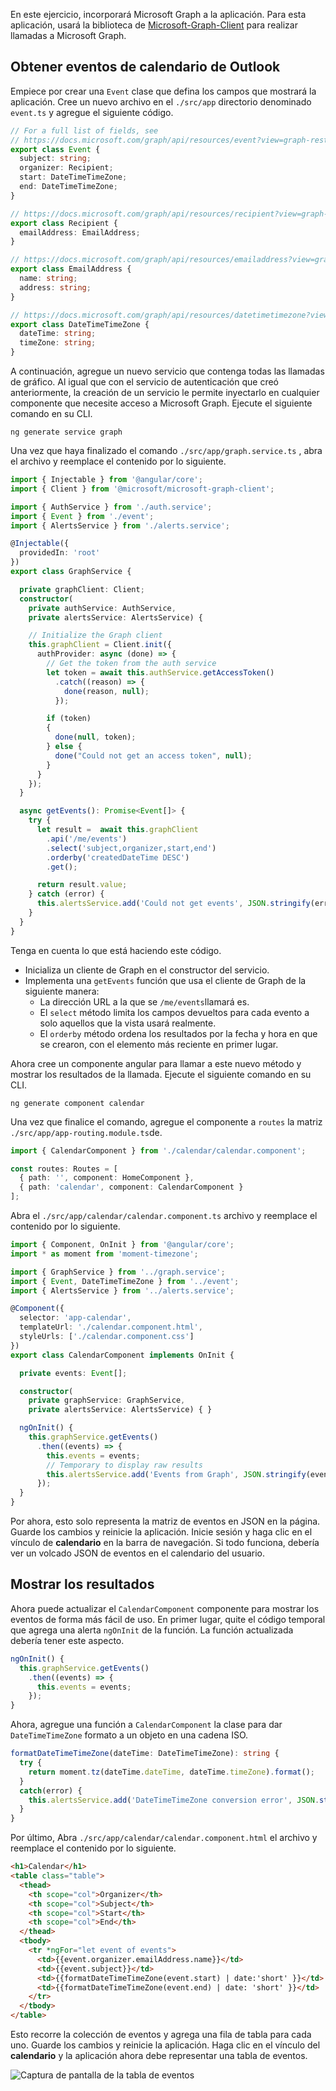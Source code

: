 <!-- markdownlint-disable MD002 MD041 -->

En este ejercicio, incorporará Microsoft Graph a la aplicación. Para esta aplicación, usará la biblioteca de [Microsoft-Graph-Client](https://github.com/microsoftgraph/msgraph-sdk-javascript) para realizar llamadas a Microsoft Graph.

## <a name="get-calendar-events-from-outlook"></a>Obtener eventos de calendario de Outlook

Empiece por crear una `Event` clase que defina los campos que mostrará la aplicación. Cree un nuevo archivo en el `./src/app` directorio denominado `event.ts` y agregue el siguiente código.

```TypeScript
// For a full list of fields, see
// https://docs.microsoft.com/graph/api/resources/event?view=graph-rest-1.0
export class Event {
  subject: string;
  organizer: Recipient;
  start: DateTimeTimeZone;
  end: DateTimeTimeZone;
}

// https://docs.microsoft.com/graph/api/resources/recipient?view=graph-rest-1.0
export class Recipient {
  emailAddress: EmailAddress;
}

// https://docs.microsoft.com/graph/api/resources/emailaddress?view=graph-rest-1.0
export class EmailAddress {
  name: string;
  address: string;
}

// https://docs.microsoft.com/graph/api/resources/datetimetimezone?view=graph-rest-1.0
export class DateTimeTimeZone {
  dateTime: string;
  timeZone: string;
}
```

A continuación, agregue un nuevo servicio que contenga todas las llamadas de gráfico. Al igual que con el servicio de autenticación que creó anteriormente, la creación de un servicio le permite inyectarlo en cualquier componente que necesite acceso a Microsoft Graph. Ejecute el siguiente comando en su CLI.

```Shell
ng generate service graph
```

Una vez que haya finalizado el comando `./src/app/graph.service.ts` , abra el archivo y reemplace el contenido por lo siguiente.

```TypeScript
import { Injectable } from '@angular/core';
import { Client } from '@microsoft/microsoft-graph-client';

import { AuthService } from './auth.service';
import { Event } from './event';
import { AlertsService } from './alerts.service';

@Injectable({
  providedIn: 'root'
})
export class GraphService {

  private graphClient: Client;
  constructor(
    private authService: AuthService,
    private alertsService: AlertsService) {

    // Initialize the Graph client
    this.graphClient = Client.init({
      authProvider: async (done) => {
        // Get the token from the auth service
        let token = await this.authService.getAccessToken()
          .catch((reason) => {
            done(reason, null);
          });

        if (token)
        {
          done(null, token);
        } else {
          done("Could not get an access token", null);
        }
      }
    });
  }

  async getEvents(): Promise<Event[]> {
    try {
      let result =  await this.graphClient
        .api('/me/events')
        .select('subject,organizer,start,end')
        .orderby('createdDateTime DESC')
        .get();

      return result.value;
    } catch (error) {
      this.alertsService.add('Could not get events', JSON.stringify(error, null, 2));
    }
  }
}
```

Tenga en cuenta lo que está haciendo este código.

- Inicializa un cliente de Graph en el constructor del servicio.
- Implementa una `getEvents` función que usa el cliente de Graph de la siguiente manera:
  - La dirección URL a la que se `/me/events`llamará es.
  - El `select` método limita los campos devueltos para cada evento a solo aquellos que la vista usará realmente.
  - El `orderby` método ordena los resultados por la fecha y hora en que se crearon, con el elemento más reciente en primer lugar.

Ahora cree un componente angular para llamar a este nuevo método y mostrar los resultados de la llamada. Ejecute el siguiente comando en su CLI.

```Shell
ng generate component calendar
```

Una vez que finalice el comando, agregue el componente a `routes` la matriz `./src/app/app-routing.module.ts`de.

```TypeScript
import { CalendarComponent } from './calendar/calendar.component';

const routes: Routes = [
  { path: '', component: HomeComponent },
  { path: 'calendar', component: CalendarComponent }
];
```

Abra el `./src/app/calendar/calendar.component.ts` archivo y reemplace el contenido por lo siguiente.

```TypeScript
import { Component, OnInit } from '@angular/core';
import * as moment from 'moment-timezone';

import { GraphService } from '../graph.service';
import { Event, DateTimeTimeZone } from '../event';
import { AlertsService } from '../alerts.service';

@Component({
  selector: 'app-calendar',
  templateUrl: './calendar.component.html',
  styleUrls: ['./calendar.component.css']
})
export class CalendarComponent implements OnInit {

  private events: Event[];

  constructor(
    private graphService: GraphService,
    private alertsService: AlertsService) { }

  ngOnInit() {
    this.graphService.getEvents()
      .then((events) => {
        this.events = events;
        // Temporary to display raw results
        this.alertsService.add('Events from Graph', JSON.stringify(events, null, 2));
      });
  }
}
```

Por ahora, esto solo representa la matriz de eventos en JSON en la página. Guarde los cambios y reinicie la aplicación. Inicie sesión y haga clic en el vínculo de **calendario** en la barra de navegación. Si todo funciona, debería ver un volcado JSON de eventos en el calendario del usuario.

## <a name="display-the-results"></a>Mostrar los resultados

Ahora puede actualizar el `CalendarComponent` componente para mostrar los eventos de forma más fácil de uso. En primer lugar, quite el código temporal que agrega una alerta `ngOnInit` de la función. La función actualizada debería tener este aspecto.

```TypeScript
ngOnInit() {
  this.graphService.getEvents()
    .then((events) => {
      this.events = events;
    });
}
```

Ahora, agregue una función a `CalendarComponent` la clase para dar `DateTimeTimeZone` formato a un objeto en una cadena ISO.

```TypeScript
formatDateTimeTimeZone(dateTime: DateTimeTimeZone): string {
  try {
    return moment.tz(dateTime.dateTime, dateTime.timeZone).format();
  }
  catch(error) {
    this.alertsService.add('DateTimeTimeZone conversion error', JSON.stringify(error));
  }
}
```

Por último, Abra `./src/app/calendar/calendar.component.html` el archivo y reemplace el contenido por lo siguiente.

```html
<h1>Calendar</h1>
<table class="table">
  <thead>
    <th scope="col">Organizer</th>
    <th scope="col">Subject</th>
    <th scope="col">Start</th>
    <th scope="col">End</th>
  </thead>
  <tbody>
    <tr *ngFor="let event of events">
      <td>{{event.organizer.emailAddress.name}}</td>
      <td>{{event.subject}}</td>
      <td>{{formatDateTimeTimeZone(event.start) | date:'short' }}</td>
      <td>{{formatDateTimeTimeZone(event.end) | date: 'short' }}</td>
    </tr>
  </tbody>
</table>
```

Esto recorre la colección de eventos y agrega una fila de tabla para cada uno. Guarde los cambios y reinicie la aplicación. Haga clic en el vínculo del **calendario** y la aplicación ahora debe representar una tabla de eventos.

![Captura de pantalla de la tabla de eventos](./images/add-msgraph-01.png)